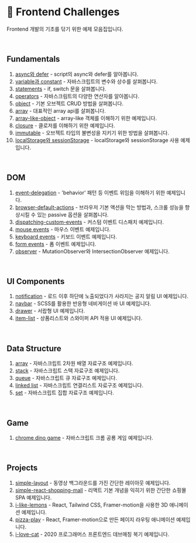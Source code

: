 # 🚀 Frontend Challenges

Frontend 개발의 기초를 닦기 위한 예제 모음집입니다.

<br>

## Fundamentals

1. [async와 defer](./1-fundamentals/async-defer) - script의 async와 defer를 알아봅니다.
2. [variable과 constant](./1-fundamentals/variable-and-constant) - 자바스크립트의 변수와 상수를 살펴봅니다.
3. [statements](./1-fundamentals/statements) - if, switch 문을 살펴봅니다.
4. [operators](./1-fundamentals/operators) - 자바스크림트의 다양한 연산자를 알아봅니다.
5. [object](./1-fundamentals/object) - 기본 오브젝트 CRUD 방법을 살펴봅니다.
6. [array](./1-fundamentals/array) - 대표적인 array api를 살펴봅니다.
7. [array-like-object](./1-fundamentals/array-like-object) - array-like 객체를 이해하기 위한 예제입니다.
8. [closure](./1-fundamentals/closure) - 클로저를 이해하기 위한 예제입니다.
9. [immutable](./1-fundamentals/immutable) - 오브젝트 타입의 불변성을 지키기 위한 방법을 살펴봅니다.
10. [localStorage와 sessionStorage](./1-fundamentals/array) - localStorage와 sessionStorage 사용 예제입니다.

<br>

## DOM

1. [event-delegation](./2-dom/event-delegation) - 'behavior' 패턴 등 이벤트 위임을 이해하기 위한 예제입니다.
2. [browser-default-actions](./2-dom/browser-default-actions) - 브라우저 기본 액션을 막는 방법과, 스크롤 성능을 향상시킬 수 있는 passive 옵션을 살펴봅니다.
3. [dispatching-custom-events](./2-dom/dispatching-custom-events) - 커스텀 이벤트 디스패치 예제입니다.
4. [mouse events](./2-dom/mouse-events) - 마우스 이벤트 예제입니다.
5. [keyboard events](./2-dom/keyboard-events) - 키보드 이벤트 예제입니다.
6. [form events](./2-dom/form-events) - 폼 이벤트 예제입니다.
7. [observer](./2-dom/observer) - MutationObserver와 IntersectionObserver 예제입니다.

<br>

## UI Components

1. [notification](./3-ui/notification) - 로드 이후 하단에 노출되었다가 사라지는 공지 알림 UI 예제입니다.
2. [navbar](./3-ui/navbar) - SCSS를 활용한 반응형 네비게이션 바 UI 예제입니다.
3. [drawer](./3-ui/drawer) - 서랍형 UI 예제입니다.
4. [item-list](./3-ui/item-list) - 상품리스트와 스와이퍼 API 적용 UI 예제입니다.

<br>

## Data Structure

1. [array](./4-data-structure/array.js) - 자바스크립트 2차원 배열 자료구조 예제입니다.
2. [stack](./4-data-structure/stack.js) - 자바스크립트 스택 자료구조 예제입니다.
3. [queue](./4-data-structure/queue.js) - 자바스크립트 큐 자료구조 예제입니다.
4. [linked list](./4-data-structure/linked-list.js) - 자바스크립트 연결리스트 자료구조 예제입니다.
5. [set](./4-data-structure/set.js) - 자바스크립트 집합 자료구조 예제입니다.

<br>

## Game

1. [chrome dino game](https://github.com/kschoi/chrome-dino-game) - 자바스크립트 크롬 공룡 게임 예제입니다.

<br>

## Projects

1. [simple-layout](https://github.com/kschoi/simple-layout) - 동영상 백그라운드를 가진 간단한 레이아웃 예제입니다.
2. [simple-react-shopping-mall](https://github.com/kschoi/simple-react-shopping-mall) - 리액트 기본 개념을 익히기 위한 간단한 쇼핑몰 SPA 예제입니다.
3. [i-like-lemons](https://github.com/kschoi/i-like-lemons) - React, Tailwind CSS, Framer-motion을 사용한 3D 애니메이션 예제입니다.
4. [pizza-play](https://github.com/kschoi/pizza-play) - React, Framer-motion으로 만든 페이지 라우팅 애니메이션 예제입니다.
5. [i-love-cat](https://github.com/kschoi/i-love-cat) - 2020 프로그래머스 프론트엔드 데브매칭 복기 예제입니다.
